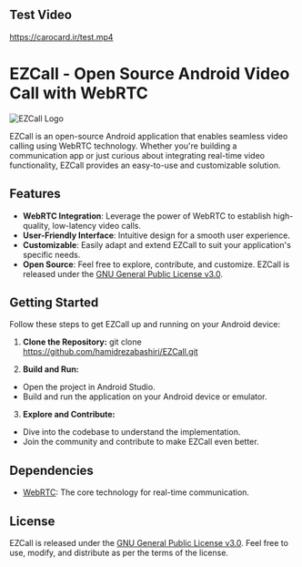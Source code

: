 ## Test Video
[https://carocard.ir/test.mp4
](https://drive.google.com/file/d/1P0WZgxEoEqMpJFFSvg1mYhVZVpB6KCUG/view?usp=drive_link)
# EZCall - Open Source Android Video Call with WebRTC
![EZCall Logo](link_to_logo.png)

EZCall is an open-source Android application that enables seamless video calling using WebRTC technology. Whether you're building a communication app or just curious about integrating real-time video functionality, EZCall provides an easy-to-use and customizable solution.

## Features

- **WebRTC Integration**: Leverage the power of WebRTC to establish high-quality, low-latency video calls.
- **User-Friendly Interface**: Intuitive design for a smooth user experience.
- **Customizable**: Easily adapt and extend EZCall to suit your application's specific needs.
- **Open Source**: Feel free to explore, contribute, and customize. EZCall is released under the [GNU General Public License v3.0](link_to_license).

## Getting Started

Follow these steps to get EZCall up and running on your Android device:

1. **Clone the Repository:**
git clone https://github.com/hamidrezabashiri/EZCall.git

2. **Build and Run:**
- Open the project in Android Studio.
- Build and run the application on your Android device or emulator.

3. **Explore and Contribute:**
- Dive into the codebase to understand the implementation.
- Join the community and contribute to make EZCall even better.

## Dependencies

- [WebRTC](link_to_webrtc): The core technology for real-time communication.


## License

EZCall is released under the [GNU General Public License v3.0](link_to_license). Feel free to use, modify, and distribute as per the terms of the license.
